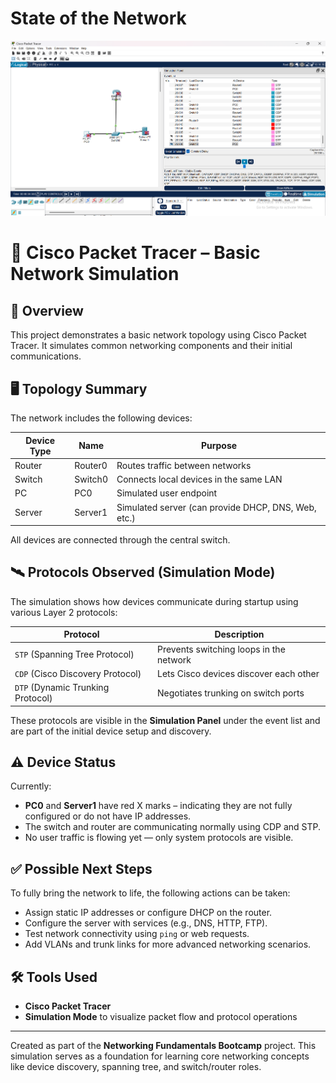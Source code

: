 # State of the Network


![state of the network](./assets/state_of_network.png)

# 🧪 Cisco Packet Tracer – Basic Network Simulation

## 📘 Overview

This project demonstrates a basic network topology using Cisco Packet Tracer. It simulates common networking components and their initial communications.

## 🖥️ Topology Summary

The network includes the following devices:

| Device Type | Name      | Purpose |
|-------------|-----------|---------|
| Router      | Router0   | Routes traffic between networks |
| Switch      | Switch0   | Connects local devices in the same LAN |
| PC          | PC0       | Simulated user endpoint |
| Server      | Server1   | Simulated server (can provide DHCP, DNS, Web, etc.) |

All devices are connected through the central switch.

## 🛰️ Protocols Observed (Simulation Mode)

The simulation shows how devices communicate during startup using various Layer 2 protocols:

| Protocol | Description |
|----------|-------------|
| `STP` (Spanning Tree Protocol) | Prevents switching loops in the network |
| `CDP` (Cisco Discovery Protocol) | Lets Cisco devices discover each other |
| `DTP` (Dynamic Trunking Protocol) | Negotiates trunking on switch ports |

These protocols are visible in the **Simulation Panel** under the event list and are part of the initial device setup and discovery.

## ⚠️ Device Status

Currently:
- **PC0** and **Server1** have red X marks – indicating they are not fully configured or do not have IP addresses.
- The switch and router are communicating normally using CDP and STP.
- No user traffic is flowing yet — only system protocols are visible.

## ✅ Possible Next Steps

To fully bring the network to life, the following actions can be taken:
- Assign static IP addresses or configure DHCP on the router.
- Configure the server with services (e.g., DNS, HTTP, FTP).
- Test network connectivity using `ping` or web requests.
- Add VLANs and trunk links for more advanced networking scenarios.

## 🛠 Tools Used

- **Cisco Packet Tracer**
- **Simulation Mode** to visualize packet flow and protocol operations

---

Created as part of the **Networking Fundamentals Bootcamp** project. This simulation serves as a foundation for learning core networking concepts like device discovery, spanning tree, and switch/router roles.
